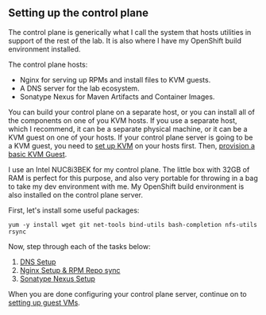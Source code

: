 ## Setting up the control plane

The control plane is generically what I call the system that hosts utilities in support of the rest of the lab.  It is also where I have my OpenShift build environment installed.

The control plane hosts:

* Nginx for serving up RPMs and install files to KVM guests.
* A DNS server for the lab ecosystem.
* Sonatype Nexus for Maven Artifacts and Container Images.

You can build your control plane on a separate host, or you can install all of the components on one of you KVM hosts.  If you use a separate host, which I recommend, it can be a separate physical machine, or it can be a KVM guest on one of your hosts.  If your control plane server is going to be a KVM guest, you need to [set up KVM](../KVM_Config.md) on your hosts first.  Then, [provision a basic KVM Guest](../Provision_Guest_Nodes/Provision_BaseOS.md). 

I use an Intel NUC8i3BEK for my control plane.  The little box with 32GB of RAM is perfect for this purpose, and also very portable for throwing in a bag to take my dev environment with me.  My OpenShift build environment is also installed on the control plane server.

First, let's install some useful packages:

    yum -y install wget git net-tools bind-utils bash-completion nfs-utils rsync

Now, step through each of the tasks below:

1. [DNS Setup](DNS_Config.md)
1. [Nginx Setup & RPM Repo sync](Nginx_Config.md)
1. [Sonatype Nexus Setup](Nexus_Config.md)

When you are done configuring your control plane server, continue on to [setting up guest VMs](../Provision_Guest_Nodes/README.md).




